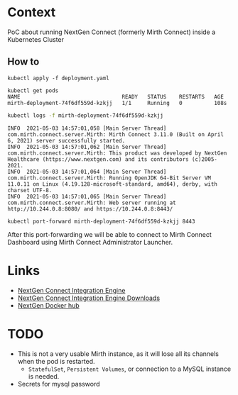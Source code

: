 # Context
PoC about running NextGen Connect (formerly Mirth Connect) inside a Kubernetes Cluster

## How to
```
kubectl apply -f deployment.yaml
```
```
kubectl get pods
NAME                                READY   STATUS    RESTARTS   AGE
mirth-deployment-74f6df559d-kzkjj   1/1     Running   0          108s
```

```bash
kubectl logs -f mirth-deployment-74f6df559d-kzkjj
```
```log
INFO  2021-05-03 14:57:01,058 [Main Server Thread] com.mirth.connect.server.Mirth: Mirth Connect 3.11.0 (Built on April 6, 2021) server successfully started.
INFO  2021-05-03 14:57:01,062 [Main Server Thread] com.mirth.connect.server.Mirth: This product was developed by NextGen Healthcare (https://www.nextgen.com) and its contributors (c)2005-2021.
INFO  2021-05-03 14:57:01,064 [Main Server Thread] com.mirth.connect.server.Mirth: Running OpenJDK 64-Bit Server VM 11.0.11 on Linux (4.19.128-microsoft-standard, amd64), derby, with charset UTF-8.
INFO  2021-05-03 14:57:01,065 [Main Server Thread] com.mirth.connect.server.Mirth: Web server running at http://10.244.0.8:8080/ and https://10.244.0.8:8443/
```

```
kubectl port-forward mirth-deployment-74f6df559d-kzkjj 8443
```
After this port-forwarding we will be able to connect to Mirth Connect Dashboard using Mirth Connect Administrator Launcher.

# Links

* [NextGen Connect Integration Engine](https://www.nextgen.com/products-and-services/integration-engine)
* [NextGen Connect Integration Engine Downloads](https://www.nextgen.com/products-and-services/nextgen-connect-integration-engine-downloads)
* [NextGen Docker hub](https://hub.docker.com/r/nextgenhealthcare/connect)

# TODO
* This is not a very usable Mirth instance, as it will lose all its channels when the pod is restarted.
    * `StatefulSet`, `Persistent Volumes`, or connection to a MySQL instance is needed.
* Secrets for mysql password    